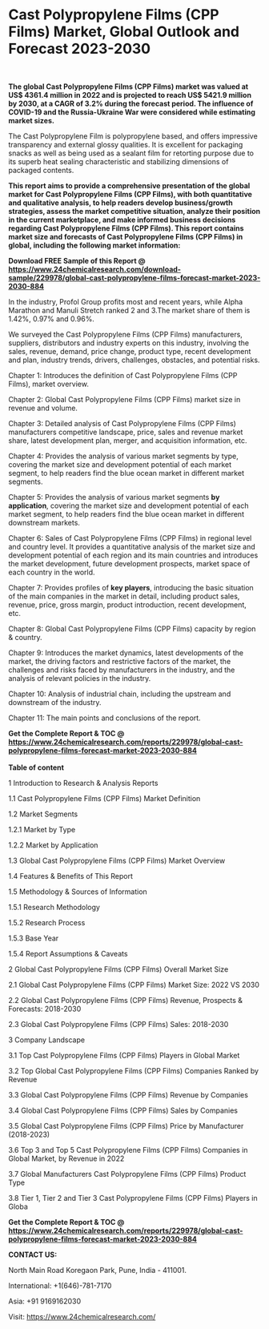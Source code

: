 <h1>Cast Polypropylene Films (CPP Films) Market, Global Outlook and Forecast 2023-2030</h1><br/><p><strong>The global Cast Polypropylene Films (CPP Films) market was valued at US$ 4361.4 million in 2022 and is projected to reach US$ 5421.9 million by 2030, at a <strong>CAGR</strong> of 3.2% during the forecast period. The influence of COVID-19 and the Russia-Ukraine War were considered while estimating market sizes.</strong></p><p>The Cast Polypropylene Film is polypropylene based, and offers impressive transparency and external glossy qualities. It is excellent for packaging snacks as well as being used as a sealant film for retorting purpose due to its superb heat sealing characteristic and stabilizing dimensions of packaged contents.</p><p><strong>This report aims to provide a comprehensive presentation of the global market for Cast Polypropylene Films (CPP Films), with both quantitative and qualitative analysis, to help readers develop business/growth strategies, assess the market competitive situation, analyze their position in the current marketplace, and make informed business decisions regarding Cast Polypropylene Films (CPP Films). This report contains market size and forecasts of Cast Polypropylene Films (CPP Films) in global, including the following market information:</strong></p><div><b>Download FREE Sample of this Report @ <a href="https://www.24chemicalresearch.com/download-sample/229978/global-cast-polypropylene-films-forecast-market-2023-2030-884">https://www.24chemicalresearch.com/download-sample/229978/global-cast-polypropylene-films-forecast-market-2023-2030-884</a></b></div><p>In the industry, Profol Group profits most and recent years, while Alpha Marathon and Manuli Stretch ranked 2 and 3.The market share of them is 1.42%, 0.97% and 0.96%.</p><p>We surveyed the Cast Polypropylene Films (CPP Films) manufacturers, suppliers, distributors and industry experts on this industry, involving the sales, revenue, demand, price change, product type, recent development and plan, industry trends, drivers, challenges, obstacles, and potential risks.</p><p>Chapter 1: Introduces the definition of Cast Polypropylene Films (CPP Films), market overview.</p><p>Chapter 2: Global Cast Polypropylene Films (CPP Films) market size in revenue and volume.</p><p>Chapter 3: Detailed analysis of Cast Polypropylene Films (CPP Films) manufacturers competitive landscape, price, sales and revenue market share, latest development plan, merger, and acquisition information, etc.</p><p>Chapter 4: Provides the analysis of various market segments by type, covering the market size and development potential of each market segment, to help readers find the blue ocean market in different market segments.</p><p>Chapter 5: Provides the analysis of various market segments <strong>by application</strong>, covering the market size and development potential of each market segment, to help readers find the blue ocean market in different downstream markets.</p><p>Chapter 6: Sales of Cast Polypropylene Films (CPP Films) in regional level and country level. It provides a quantitative analysis of the market size and development potential of each region and its main countries and introduces the market development, future development prospects, market space of each country in the world.</p><p>Chapter 7: Provides profiles of <strong>key players</strong>, introducing the basic situation of the main companies in the market in detail, including product sales, revenue, price, gross margin, product introduction, recent development, etc.</p><p>Chapter 8: Global Cast Polypropylene Films (CPP Films) capacity by region & country.</p><p>Chapter 9: Introduces the market dynamics, latest developments of the market, the driving factors and restrictive factors of the market, the challenges and risks faced by manufacturers in the industry, and the analysis of relevant policies in the industry.</p><p>Chapter 10: Analysis of industrial chain, including the upstream and downstream of the industry.</p><p>Chapter 11: The main points and conclusions of the report.</p><div><b>Get the Complete Report & TOC @ <a href="https://www.24chemicalresearch.com/reports/229978/global-cast-polypropylene-films-forecast-market-2023-2030-884">https://www.24chemicalresearch.com/reports/229978/global-cast-polypropylene-films-forecast-market-2023-2030-884</a></b></div><br><b>Table of content</b><p>1 Introduction to Research & Analysis Reports<br />
 
  1.1 Cast Polypropylene Films (CPP Films) Market Definition<br />
 
  1.2 Market Segments<br />
 
  1.2.1 Market by Type<br />
 
  1.2.2 Market by Application<br />
 
  1.3 Global Cast Polypropylene Films (CPP Films) Market Overview<br />
 
  1.4 Features & Benefits of This Report<br />
 
  1.5 Methodology & Sources of Information<br />
 
  1.5.1 Research Methodology<br />
 
  1.5.2 Research Process<br />
 
  1.5.3 Base Year<br />
 
  1.5.4 Report Assumptions & Caveats<br />
 
 2 Global Cast Polypropylene Films (CPP Films) Overall Market Size<br />
 
  2.1 Global Cast Polypropylene Films (CPP Films) Market Size: 2022 VS 2030<br />
 
  2.2 Global Cast Polypropylene Films (CPP Films) Revenue, Prospects & Forecasts: 2018-2030<br />
 
  2.3 Global Cast Polypropylene Films (CPP Films) Sales: 2018-2030<br />
 
 3 Company Landscape<br />
 
  3.1 Top Cast Polypropylene Films (CPP Films) Players in Global Market<br />
 
  3.2 Top Global Cast Polypropylene Films (CPP Films) Companies Ranked by Revenue<br />
 
  3.3 Global Cast Polypropylene Films (CPP Films) Revenue by Companies<br />
 
  3.4 Global Cast Polypropylene Films (CPP Films) Sales by Companies<br />
 
  3.5 Global Cast Polypropylene Films (CPP Films) Price by Manufacturer (2018-2023)<br />
 
  3.6 Top 3 and Top 5 Cast Polypropylene Films (CPP Films) Companies in Global Market, by Revenue in 2022<br />
 
  3.7 Global Manufacturers Cast Polypropylene Films (CPP Films) Product Type<br />
 
  3.8 Tier 1, Tier 2 and Tier 3 Cast Polypropylene Films (CPP Films) Players in Globa<br><div><b>Get the Complete Report & TOC @ <a href="https://www.24chemicalresearch.com/reports/229978/global-cast-polypropylene-films-forecast-market-2023-2030-884">https://www.24chemicalresearch.com/reports/229978/global-cast-polypropylene-films-forecast-market-2023-2030-884</a></b></div></p>
 
 <b>CONTACT US:</b><br>
 
 North Main Road Koregaon Park, Pune, India - 411001.<br/>
 
 International: +1(646)-781-7170<br/>
 
 Asia: +91 9169162030<br/>
 
 Visit: <a href="https://www.24chemicalresearch.com/">https://www.24chemicalresearch.com/</a>
 
 <br>